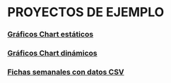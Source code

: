 # PROYECTOS DE EJEMPLO

### [Gráficos Chart estáticos](https://github.com/jamj2000/nxchart)
### [Gráficos Chart dinámicos](https://github.com/jamj2000/nxchart-streaming)
### [Fichas semanales con datos CSV](https://github.com/jamj2000/semana-fct)